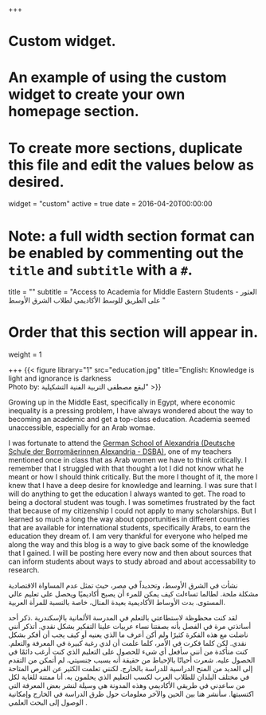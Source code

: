 +++
# Custom widget.
# An example of using the custom widget to create your own homepage section.
# To create more sections, duplicate this file and edit the values below as desired.
widget = "custom"
active = true
date = 2016-04-20T00:00:00

# Note: a full width section format can be enabled by commenting out the `title` and `subtitle` with a `#`.
title = ""
subtitle = "Access to Academia for Middle Eastern Students - العثور على الطريق للوسط الأكاديمي لطلاب الشرق الأوسط "

# Order that this section will appear in.
weight = 1


+++
{{< figure library="1" src="education.jpg" title="English: Knowledge is light and ignorance is darkness<br />Photo by: لبقع مصطفى التربية الفنية التشكيلية" >}}

Growing up in the Middle East, specifically in Egypt, where economic inequality is a pressing problem, I have always wondered about the way to becoming an academic and get a top-class education. Academia seemed unaccessible, especially for an Arab womae.

I was fortunate to attend the [German School of Alexandria (Deutsche Schule der Borromäerinnen Alexandria - DSBA)](http://dsb-alexandria.de/), one of my teachers mentioned once in class that as Arab women we have to think critically. I remember that I struggled with that thought a lot I did not know what he meant or how I should think critically. But the more I thought of it, the more I knew that I have a deep desire for knowledge and learning. I was sure that I will do anything to get the education I always wanted to get. The road to being a doctoral student was tough. I was sometimes frustrated by the fact that because of my citizenship I could not apply to many scholarships. But I learned so much a long the way about opportunities in different countries that are available for international students, specifically Arabs, to earn the education they dream of. I am very thankful for everyone who helped me along the way and this blog is a way to give back some of the knowledge that I gained. I will be posting here every now and then about sources that can inform students about ways to study abroad and about accessability to research.

نشأت في الشرق الأوسط، وتحديداً في مصر، حيث  تمثل عدم المساواة الاقتصادية مشكلة ملحة. لطالما تساءلت كيف يمكن للمرء أن يصبح أكاديميًا ويحصل على تعليم عالي المستوى. بدت الأوساط الأكاديمية بعيدة المنال، خاصة بالنسبة للمرأة العربية.

لقد كنت محظوظة لاستطاعتي بالتعلم في المدرسة الألمانية بالإسكندرية .ذكر أحد أساتذتي مرة في الفصل بأنه بصفتنا نساء عربيات علينا التفكير بشكل نقدي. أتذكر أنني ناضلت مع هذه الفكرة كثيرًا ولم أكن أعرف ما الذي يعنيه أو كيف يجب أن أفكر بشكل نقدي. لكن كلما فكرت في الأمر، كلما علمت أن لدي رغبة كبيرة في المعرفة والتعلم. كنت متأكدة من أنني سأفعل أي شيء للحصول على التعليم الذي كنت أرغب دائمًا في الحصول عليه. شعرت أحيانًا بالإحباط من حقيقة أنه بسبب جنسيتي، لم أتمكن من التقدم إلى العديد من المنح الدراسية للدراسة بالخارج. لكنني تعلمت الكثير عن الفرص المتاحة في مختلف البلدان للطلاب العرب لكسب التعليم الذي يحلمون به. أنا ممتنة  للغاية لكل من ساعدني في طريقي الأكاديمي وهذه المدونة هي وسيلة لنشر بعض المعرفة التي اكتسبتها.
 سأنشر هنا بين الحين والآخر  معلومات حول  طرق الدراسة في الخارج وإمكانية الوصول إلى البحث العلمي .

    

